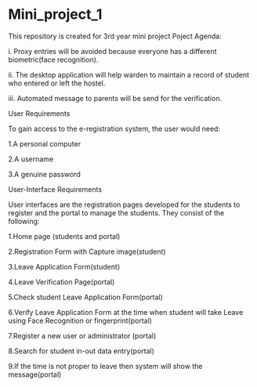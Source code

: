 # Mini_project_1
This repository is created for 3rd year mini project 
Poject Agenda:

i. Proxy entries will be avoided because everyone has a different biometric(face recognition).

ii. The desktop application will help warden to maintain a record of student who entered or left the hostel.

iii. Automated message to parents will be send for the verification.

User Requirements

To gain access to the e-registration system, the user would need:

1.A personal computer

2.A username

3.A genuine password

User-Interface Requirements

User interfaces are the registration pages developed for the students to register and the portal to manage the students. 
They consist of the following:

1.Home page (students and portal)

2.Registration Form with Capture image(student)

3.Leave Application Form(student)

4.Leave Verification Page(portal)

5.Check student Leave Application Form(portal)

6.Verify Leave Application Form at the time when student will take Leave using Face Recognition or fingerprint(portal)

7.Register a new user or administrator (portal)

8.Search for student in-out data entry(portal)

9.If the time is not proper to leave then system will show the message(portal)

